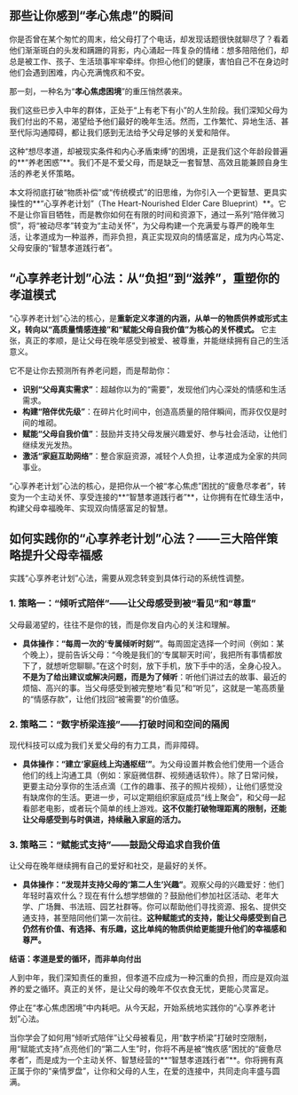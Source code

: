 ## **那些让你感到“孝心焦虑”的瞬间**

你是否曾在某个匆忙的周末，给父母打了个电话，却发现话题很快就聊尽了？看着他们渐渐斑白的头发和蹒跚的背影，内心涌起一阵复杂的情绪：想多陪陪他们，却总是被工作、孩子、生活琐事牢牢牵绊。你担心他们的健康，害怕自己不在身边时他们会遇到困难，内心充满愧疚和不安。

那一刻，一种名为“**孝心焦虑困境**”的重压悄然袭来。

我们这些已步入中年的群体，正处于“上有老下有小”的人生阶段。我们深知父母为我们付出的不易，渴望给予他们最好的晚年生活。然而，工作繁忙、异地生活、甚至代际沟通障碍，都让我们感到无法给予父母足够的关爱和陪伴。

这种“想尽孝道，却被现实条件和内心矛盾束缚”的困境，正是我们这个年龄段普遍的**“养老困惑”**。我们不是不爱父母，而是缺乏一套智慧、高效且能兼顾自身生活的养老关怀策略。

本文将彻底打破“物质补偿”或“传统模式”的旧思维，为你引入一个更智慧、更具实操性的**“心享养老计划”（The Heart-Nourished Elder Care Blueprint）**。它不是让你盲目牺牲，而是教你如何在有限的时间和资源下，通过一系列“陪伴微习惯”，将“被动尽孝”转变为“主动关怀”，为父母构建一个充满爱与尊严的晚年生活，让孝道成为一种滋养，而非负担，真正实现双向的情感富足，成为内心笃定、父母安康的“智慧孝道践行者”。

## **“心享养老计划”心法：从“负担”到“滋养”，重塑你的孝道模式**

“心享养老计划”心法的核心，是**重新定义孝道的内涵，从单一的物质供养或形式主义，转向以“高质量情感连接”和“赋能父母自我价值”为核心的关怀模式。** 它主张，真正的孝顺，是让父母在晚年感受到被爱、被尊重，并能继续拥有自己的生活意义。

它不是让你去预测所有养老问题，而是帮助你：
* **识别“父母真实需求”**：超越你以为的“需要”，发现他们内心深处的情感和生活需求。
* **构建“陪伴优先级”**：在碎片化时间中，创造高质量的陪伴瞬间，而非仅仅是时间的堆砌。
* **赋能“父母自我价值”**：鼓励并支持父母发展兴趣爱好、参与社会活动，让他们继续发光发热。
* **激活“家庭互助网络”**：整合家庭资源，减轻个人负担，让孝道成为全家的共同事业。

“心享养老计划”心法的核心，是把你从一个被“孝心焦虑”困扰的“疲惫尽孝者”，转变为一个主动关怀、享受连接的**“智慧孝道践行者”**，让你拥有在忙碌生活中，构建父母幸福晚年、实现双向情感富足的智慧。

## **如何实践你的“心享养老计划”心法？——三大陪伴策略提升父母幸福感**

实践“心享养老计划”心法，需要从观念转变到具体行动的系统性调整。

### **1. 策略一：“倾听式陪伴”——让父母感受到被“看见”和“尊重”**
父母最渴望的，往往不是你的钱，而是你发自内心的关注和理解。
* **具体操作：“每周一次的‘专属倾听时刻’”**。每周固定选择一个时间（例如：某个晚上），提前告诉父母：“今晚是我们的‘专属聊天时间’，我把所有事情都放下了，就想听您聊聊。”在这个时刻，放下手机，放下手中的活，全身心投入。**不是为了给出建议或解决问题，而是为了倾听**：听他们讲过去的故事、最近的烦恼、高兴的事。当父母感受到被完整地“看见”和“听见”，这就是一笔高质量的“情感存款”，让他们找回“被需要”的价值感。

### **2. 策略二：“数字桥梁连接”——打破时间和空间的隔阂**
现代科技可以成为我们关爱父母的有力工具，而非障碍。
* **具体操作：“建立‘家庭线上沟通枢纽’”**。为父母设置并教会他们使用一个适合他们的线上沟通工具（例如：家庭微信群、视频通话软件）。除了日常问候，更要主动分享你的生活点滴（工作的趣事、孩子的照片视频），让他们感觉没有缺席你的生活。更进一步，可以定期组织家庭成员“线上聚会”，和父母一起看部老电影，或者玩个简单的线上游戏。**这不仅能打破物理距离的限制，还能让父母感受到与时俱进，持续融入家庭的活力。**

### **3. 策略三：“赋能式支持”——鼓励父母追求自我价值**
让父母在晚年继续拥有自己的爱好和社交，是最好的关怀。
* **具体操作：“发现并支持父母的‘第二人生’兴趣”**。观察父母的兴趣爱好：他们年轻时喜欢什么？现在有什么想学想做的？鼓励他们参加社区活动、老年大学、广场舞、书法班、园艺社群等。你可以帮助他们寻找资源、报名、提供交通支持，甚至陪同他们第一次前往。**这种赋能式的支持，能让父母感受到自己仍然有价值、有选择、有乐趣，这比单纯的物质供给更能提升他们的幸福感和尊严。**

**结语：孝道是爱的循环，而非单向付出**

人到中年，我们深知责任的重担，但孝道不应成为一种沉重的负担，而应是双向滋养的爱之循环。真正的关怀，是让父母的晚年不仅衣食无忧，更能心灵富足。

停止在“孝心焦虑困境”中内耗吧。从今天起，开始系统地实践你的“心享养老计划”心法。

当你学会了如何用“倾听式陪伴”让父母被看见，用“数字桥梁”打破时空限制，用“赋能式支持”点亮他们的“第二人生”时，你将不再是被“愧疚感”困扰的“疲惫尽孝者”，而是成为一个主动关怀、智慧经营的**“智慧孝道践行者”**。你将拥有真正属于你的“亲情罗盘”，让你和父母的人生，在爱的连接中，共同走向丰盛与圆满。

